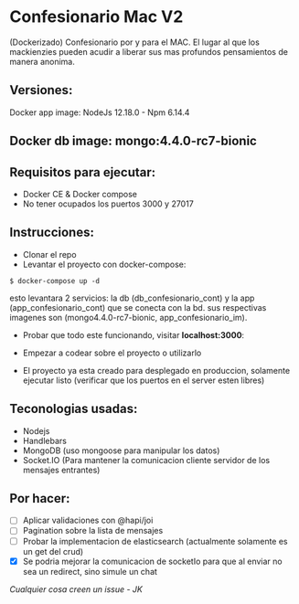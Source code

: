 # Confesionario Mac V2
(Dockerizado) Confesionario por y para el MAC. El lugar al que los mackienzies pueden acudir a liberar sus mas profundos pensamientos de manera anonima.

Versiones:
---------

Docker app image: NodeJs 12.18.0 - Npm 6.14.4

Docker db image: mongo:4.4.0-rc7-bionic
---------

Requisitos para ejecutar:
---------

- Docker CE & Docker compose
- No tener ocupados los puertos 3000 y 27017

Instrucciones:
---------

- Clonar el repo
- Levantar el proyecto con docker-compose:

```
$ docker-compose up -d
```
esto levantara 2 servicios: la db (db_confesionario_cont) y la app (app_confesionario_cont) que se conecta con la bd. sus respectivas imagenes son (mongo4.4.0-rc7-bionic, app_confesionario_im).
- Probar que todo este funcionando, visitar **localhost:3000**:

- Empezar a codear sobre el proyecto o utilizarlo

- El proyecto ya esta creado para desplegado en produccion, solamente ejecutar listo (verificar que los puertos en el server esten libres)

Teconologias usadas:
---------

- Nodejs
- Handlebars
- MongoDB (uso mongoose para manipular los datos)
- Socket.IO (Para mantener la comunicacion cliente servidor de los mensajes entrantes)

Por hacer:
---------

- [ ] Aplicar validaciones con @hapi/joi
- [ ] Pagination sobre la lista de mensajes
- [ ] Probar la implementacion de elasticsearch (actualmente solamente es un get del crud)
- [x] Se podria mejorar la comunicacion de socketIo para que al enviar no sea un redirect, sino simule un chat

*Cualquier cosa creen un issue - JK*

